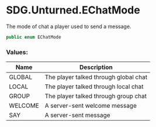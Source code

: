 # SDG.Unturned.EChatMode

The mode of chat a player used to send a message.

```csharp
public enum EChatMode
```

### Values:

Name | Description
------------ | -------------
GLOBAL | The player talked through global chat
LOCAL | The player talked through local chat
GROUP | The player talked through group chat
WELCOME | A server-sent welcome message
SAY | A server-sent message
